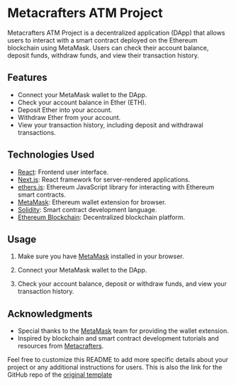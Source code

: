 # Metacrafters ATM Project

Metacrafters ATM Project is a decentralized application (DApp) that allows users to interact with a smart contract deployed on the Ethereum blockchain using MetaMask. Users can check their account balance, deposit funds, withdraw funds, and view their transaction history.

## Features

- Connect your MetaMask wallet to the DApp.
- Check your account balance in Ether (ETH).
- Deposit Ether into your account.
- Withdraw Ether from your account.
- View your transaction history, including deposit and withdrawal transactions.

## Technologies Used

- [React](https://reactjs.org/): Frontend user interface.
- [Next.js](https://nextjs.org/): React framework for server-rendered applications.
- [ethers.js](https://docs.ethers.io/v5/): Ethereum JavaScript library for interacting with Ethereum smart contracts.
- [MetaMask](https://metamask.io/): Ethereum wallet extension for browser.
- [Solidity](https://soliditylang.org/): Smart contract development language.
- [Ethereum Blockchain](https://ethereum.org/): Decentralized blockchain platform.

## Usage

1. Make sure you have [MetaMask](https://metamask.io/) installed in your browser.

2. Connect your MetaMask wallet to the DApp.

3. Check your account balance, deposit or withdraw funds, and view your transaction history.

## Acknowledgments

- Special thanks to the [MetaMask](https://metamask.io/) team for providing the wallet extension.
- Inspired by blockchain and smart contract development tutorials and resources from [Metacrafters](https://academy.metacrafters.io/).

Feel free to customize this README to add more specific details about your project or any additional instructions for users.
This is also the link for the GitHub repo of the [original template](https://github.com/MetacrafterChris/SCM-Starter)